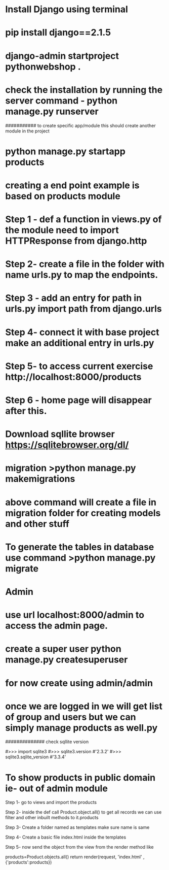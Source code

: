 # Install Django using terminal

# pip install django==2.1.5
#  django-admin startproject pythonwebshop .
# check the installation by running the server command - python manage.py runserver


########### to create  specific app/module this should create another module in the project

#  python manage.py startapp products


# creating a end point example is based on products module


# Step 1 - def a function in views.py of the module need to import HTTPResponse from django.http
# Step 2-  create  a file in the folder with name urls.py to map the endpoints.
# Step 3 - add an entry for path in urls.py import path from django.urls
# Step 4-  connect it with base project make an additional entry in urls.py
# Step 5- to access current exercise http://localhost:8000/products
# Step 6 - home page will disappear after this.



# Download sqllite browser https://sqlitebrowser.org/dl/
# migration >python manage.py makemigrations
# above command will create a file in migration folder for creating models and other stuff
# To generate the tables in database use command >python manage.py migrate



# Admin
# use url localhost:8000/admin to access the admin page.
# create a super user python manage.py createsuperuser

# for now create using admin/admin

# once we are logged in we will get list of group and users but we can simply manage products as well.py


############## check sqllite version

#>>> import sqlite3
#>>> sqlite3.version
#'2.3.2'
#>>> sqlite3.sqlite_version
#'3.3.4'
#
#
#

<!-- {% %} is statndard django tempate -->
<!-- use double curly braces to render content dynamically -->

# To show products in public domain ie- out of admin module

Step 1- go to views and import the products

Step 2- inside the def call Product.object.all() to get all records we can use filter and other inbuilt methods to it.products

Step 3- Create a folder named as templates make sure name is same

Step 4- Create a basic file index.html inside the templates

Step 5- now send the object from the view from the render method like

 products=Product.objects.all()
     return render(request, 'index.html'
                   ,{'products':products})

